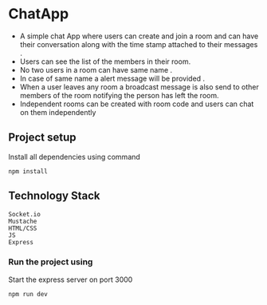# ChatApp

* A simple chat App where users can create and join a room and can have their conversation along with the time stamp attached to their messages .
* Users can see the list of the members in their room.
* No two users in a room can have same name . 
* In case of same name a alert message will be provided . 
* When a user leaves any room a broadcast message is also send to other members of the room notifying the person has left the room.
* Independent rooms can be created with room code and users can chat on them independently 

## Project setup
Install all dependencies using command
```
npm install
```
## Technology Stack
```
Socket.io
Mustache
HTML/CSS
JS
Express
```

### Run the project using
Start the express server on port 3000
```
npm run dev
```





